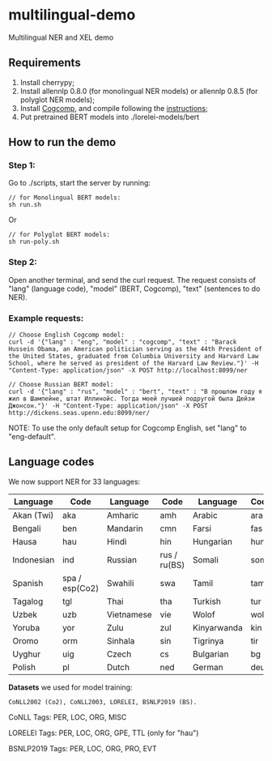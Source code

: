 # multilingual-demo
Multilingual NER and XEL demo
## Requirements
1. Install cherrypy;
2. Install allennlp 0.8.0 (for monolingual NER models) or allennlp 0.8.5 (for polyglot NER models);
3. Install [Cogcomp](https://github.com/CogComp/cogcomp-nlp), and compile following the [instructions](https://github.com/CogComp/cogcomp-nlp/blob/master/ner/README.md);
4. Put pretrained BERT models into ./lorelei-models/bert



## How to run the demo
### Step 1:
Go to ./scripts, start the server by running:

```
// for Monolingual BERT models:
sh run.sh
```
Or
```
// for Polyglot BERT models:
sh run-poly.sh
```

### Step 2:
Open another terminal, and send the curl request. The request consists of "lang" (language code), "model" (BERT, Cogcomp), "text" (sentences to do NER). 

### Example requests:
```
// Choose English Cogcomp model:
curl -d '{"lang" : "eng", "model" : "cogcomp", "text" : "Barack Hussein Obama, an American politician serving as the 44th President of the United States, graduated from Columbia University and Harvard Law School, where he served as president of the Harvard Law Review."}' -H "Content-Type: application/json" -X POST http://localhost:8099/ner

// Choose Russian BERT model:
curl -d '{"lang" : "rus", "model" : "bert", "text" : "В прошлом году я жил в Шампейне, штат Иллинойс. Тогда моей лучшей подругой была Дейзи Джонсон."}' -H "Content-Type: application/json" -X POST http://dickens.seas.upenn.edu:8099/ner/
```

NOTE: To use the only default setup for Cogcomp English, set "lang" to "eng-default".



## Language codes
We now support NER for 33 languages:
<!-- mdformat off(no table) -->

| Language   | Code       | Language   | Code       | Language   | Code       |
|----------  | ---------- | ---------- | ---------- | ---------- | ---------- |
| Akan (Twi) | aka        | Amharic    | amh        |  Arabic    | ara    |
| Bengali    | ben    | Mandarin     | cmn     | Farsi     | fas    |
| Hausa      | hau    | Hindi        | hin     | Hungarian | hun |
| Indonesian   | ind    | Russian   | rus / ru(BS)    | Somali     | som   |
| Spanish    | spa / esp(Co2)     |  Swahili    |  swa     | Tamil   | tam  |
| Tagalog       | tgl    | Thai    | tha    | Turkish    |  tur    |
| Uzbek       | uzb    | Vietnamese    | vie    | Wolof    |  wol    |
| Yoruba       | yor    | Zulu    | zul    | Kinyarwanda    |  kin    |
| Oromo | orm | Sinhala | sin | Tigrinya| tir |
| Uyghur | uig  | Czech | cs |  Bulgarian | bg |
|  Polish | pl | Dutch | ned | German | deu |

<!-- mdformat on -->

**Datasets** we used for model training:
```
CoNLL2002 (Co2), CoNLL2003, LORELEI, BSNLP2019 (BS).
```
CoNLL Tags: PER, LOC, ORG, MISC

LORELEI Tags: PER, LOC, ORG, GPE, TTL (only for "hau")

BSNLP2019 Tags: PER, LOC, ORG, PRO, EVT

